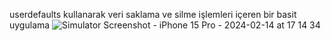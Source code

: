 userdefaults kullanarak  veri saklama ve silme işlemleri içeren bir basit uygulama 
![Simulator Screenshot - iPhone 15 Pro - 2024-02-14 at 17 14 34](https://github.com/omerseze/swift-learning-repository/assets/91909146/2b13b235-3999-4a0a-830c-3d115b330a54)
